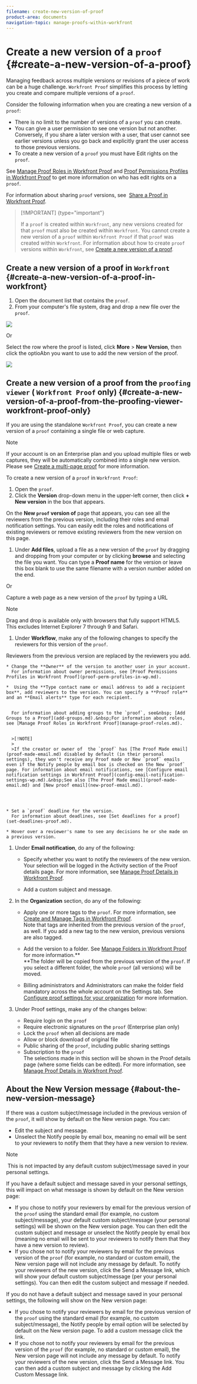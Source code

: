 ```yaml
---
filename: create-new-version-of-proof
product-area: documents
navigation-topic: manage-proofs-within-workfront
---
```





# Create a new version of a `proof` {#create-a-new-version-of-a-proof}

Managing feedback across multiple versions or revisions of a piece of work can be a huge challenge. `Workfront Proof` simplifies this process by letting you create and compare multiple versions of a `proof`. 


Consider the following information when you are creating a new version of a `proof`:



* There is no limit to the number of versions of a `proof` you can create. 
* You can give a user permission to see one version but not another. Conversely, if you share a later version with a user, that user cannot see earlier versions unless you go back and explicitly grant the user access to those previous versions. 
*  To create a new version of a `proof` you must have Edit rights on the `proof`.


  See [Manage Proof Roles in Workfront Proof](manage-proof-roles.md) and [Proof Permissions Profiles in Workfront Proof](proof-perm-profiles-in-wp.md) to get more information on who has edit rights on a `proof`.


  For information about sharing `proof` versions, see&nbsp; [Share a Proof in Workfront Proof](share-proof.md).





>[!IMPORTANT] {type="important"}
>
>If a `proof` is created within `Workfront`, any new versions created for that `proof` must also be created within `Workfront`. You cannot create a new version of a `proof` within `Workfront Proof` if that `proof` was created within `Workfront`. For information about how to create `proof` versions within `Workfront`, see [Create a new version of a proof](#).




## Create a new version of a proof in `Workfront` {#create-a-new-version-of-a-proof-in-workfront}




1. Open the document list that contains the `proof`.
1.  From your computer's file system, drag and drop a new file over the `proof`.


   ![](assets/drag-drop-new-version-600x325.png)




   Or 


   Select the row where the proof is listed, click **More** > **New Version**, then click the optioAbn you want to use to add the new version of the proof.


   ![](assets/more-menu-add-new-version-600x297.png)







## Create a new version of a proof from the `proofing viewer` ( `Workfront Proof` only) {#create-a-new-version-of-a-proof-from-the-proofing-viewer-workfront-proof-only}

If you are using the standalone `Workfront Proof`, you can create a new version of a `proof` containing a single file or web capture.&nbsp;


>[!NOTE]
>
>If your account is on an Enterprise plan and you upload multiple files or web captures, they will be automatically combined into a single new version. Please see [Create a multi-page proof](create-multi-page-proof.md) for more information.


To create a new version of a `proof` in `Workfront Proof`:



1. Open the `proof`.
1.  Click the **Version** drop-down menu in the upper-left corner, then click **+ New version** in the box that appears.


   On the **New `proof` version of** page that appears, you can see all the reviewers from the previous version, including their roles and email notification settings. You can easily edit the roles and notifications of existing reviewers or remove existing reviewers from the new version on this page.

1.  Under **Add files**, upload a file as a new version of the `proof` by dragging and dropping from your computer or by clicking **browse** and selecting the file you want. You can type a&nbsp;**Proof name**&nbsp;for the version or leave this box blank to&nbsp;use the same filename with a version number added on the end.


   Or  



   Capture a web page as a new version of the `proof` by typing a URL


   >[!NOTE]
   >
   >Drag and drop is available only with browsers that fully support HTML5. This excludes Internet Explorer 7 through 9 and Safari.  




1.  Under **Workflow**, make any of the following changes to specify the reviewers for this version of the `proof`.


   Reviewers from the previous version are replaced by the reviewers you add.

    
    
    * Change the **Owner** of the version to another user in your account.  
      For information about owner permissions, see [Proof Permissions Profiles in Workfront Proof](proof-perm-profiles-in-wp.md).
    
    *  Using the **Type contact name or email address to add a recipient box**, add reviewers to the version. You can specify a **Proof role** and an **Email alerts** type for each recipient.
    
    
      For information about adding groups to the `proof`, see&nbsp; [Add Groups to a Proof](add-groups.md).&nbsp;For information about roles, see [Manage Proof Roles in Workfront Proof](manage-proof-roles.md).
    
    
      >[!NOTE]
      >
      >If the creator or owner of  the `proof` has [The Proof Made email](proof-made-email.md) disabled by default (in their personal settings), they won't receive any Proof made or New `proof` emails even if the Notify people by email box is checked on the New `proof` page. For information about email notifications, see [Configure email notification settings in Workfront Proof](config-email-notification-settings-wp.md).&nbsp;See also [The Proof Made email](proof-made-email.md) and [New proof email](new-proof-email.md).  

    
    
    
    * Set a `proof` deadline for the version.  
      For information about deadlines, see [Set deadlines for a proof](set-deadlines-proof.md).
    
    * Hover over a reviewer's name to see any decisions he or she made on a previous version.
    
    

1. Under **Email notification**, do any of the following: 
    
    
    * Specify whether you want to notify the reviewers of the new version.  
      Your selection will be logged in the Activity section of the Proof details page. For more information, see [Manage Proof Details in Workfront Proof](manage-proof-details.md).
    
    * Add a custom subject and message.
    
    

1. In the **Organization** section, do any of the following:&nbsp; 
    
    
    * Apply one or more tags to the `proof`. For more information, see [Create and Manage Tags in Workfront Proof](create-and-manage-tags.md).  
      Note that tags are inherited from the previous version of the `proof`, as well. If you add a new tag&nbsp;to the new version, previous versions are also tagged.
    
    * Add the version to a folder. See [Manage Folders in Workfront Proof](manage-folders.md) for more information.**  
      **The folder will be copied from the previous version of the `proof`. If you select a different folder, the whole `proof` (all versions) will be moved.
    
    * Billing administrators and Administrators can make the folder field mandatory across the whole account on the Settings tab. See [Configure proof settings for your organization](configure-proofing-organization.md) for more information. 
    
    

1. Under Proof settings, make any of the changes below: 
    
    
    * Require login on the `proof`
    * Require electronic signatures on the `proof` (Enterprise plan only)
    * Lock the `proof` when all decisions are made
    * Allow or block download of original file
    * Public sharing of the `proof`,&nbsp;including public sharing settings
    * Subscription to the `proof`  
      The selections made in this section will be shown in the Proof details page (where some fields can be edited). For more information, see [Manage Proof Details in Workfront Proof](manage-proof-details.md).
    
    
    




## About the New Version message {#about-the-new-version-message}

If there was a custom subject/message included in the previous version of the `proof`, it will show by default on the New version page. You can:



* Edit the subject and message.
*  Unselect the Notify people by email box, meaning no email will be sent to your reviewers to notify them that they have a new version to review.


  >[!NOTE]
  >
  >&nbsp;This is not impacted by any default custom subject/message saved in your personal settings.





If you have a default subject and message saved in your personal settings, this will impact on what message is shown by default on the New version page:



* If you chose to notify your reviewers by email for the previous version of the `proof` using the standard email (for example, no custom subject/message), your default custom subject/message (your personal settings) will be shown on the New version page. You can then edit the custom subject and message or unselect the Notify people by email box (meaning no email will be sent to your reviewers to notify them that they have a new version to review).
* If you chose not to notify your reviewers by email for the previous version of the `proof` (for example, no standard or custom email), the New version page will not include any message by default. To notify your reviewers of the new version, click the Send a Message link, which will show your default custom subject/message (per your personal settings). You can then edit the custom subject and message if needed.


If you do not have a default subject and message saved in your personal settings, the following will show on the New version page:



* If you chose to notify your reviewers by email for the previous version of the `proof` using the standard email (for example, no custom subject/message), the Notify people by email option will be selected by default on the New version page. To add a custom message click the link.
* If you chose not to notify your reviewers by email for the previous version of the `proof` (for example, no standard or custom email), the New version page will not include any message by default. To notify your reviewers of the new version, click the Send a Message link. You can then add a custom subject and message by clicking the Add Custom Message link.



